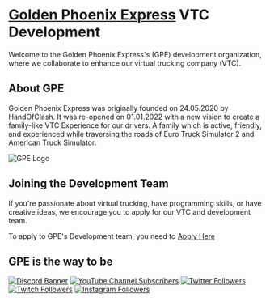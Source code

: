 # [Golden Phoenix Express](https://truckersmp.com/vtc/51501) VTC Development

Welcome to the Golden Phoenix Express's (GPE) development organization, where we collaborate to enhance our virtual trucking company (VTC).

## About GPE

Golden Phoenix Express was originally founded on 24.05.2020 by HandOfClash. It was re-opened on 01.01.2022 with a new vision to create a family-like VTC Experience for our drivers. A family which is active, friendly, and experienced while traversing the roads of Euro Truck Simulator 2 and American Truck Simulator.

![GPE Logo](https://wsrv.nl/?url=goldenphoenixexpressvtc.com/assets/img/GPE_byMouse.png&w=300)

## Joining the Development Team

If you're passionate about virtual trucking, have programming skills, or have creative ideas, we encourage you to apply for our VTC and development team.

To apply to GPE's Development team, you need to [Apply Here](https://docs.google.com/forms/d/e/1FAIpQLScG732I1gswN5CpHQC_TRI3j3_uxFF6oDqUDVskzAikaLBZyA/viewform)

## GPE is the way to be

[![Discord Banner](https://img.shields.io/discord/714176690024087575?color=%23805100&label=Discord&logo=Discord&logoColor=%23FFFFFF&style=for-the-badge)](https://discord.com/invite/GPE)
[![YouTube Channel Subscribers](https://img.shields.io/youtube/channel/subscribers/UCZ0YKYU9Vz0l3vsDqjecG1Q?color=%23805100&style=for-the-badge&logo=YouTube&logoColor=white)](https://www.youtube.com/channel/UCZ0YKYU9Vz0l3vsDqjecG1Q)
[![Twitter Followers](https://img.shields.io/twitter/follow/GPEVTC?&style=for-the-badge&color=%23805100&logo=X)](https://twitter.com/GPEVTC)
[![Twitch Followers](https://img.shields.io/badge/Twitch-%23805100.svg?&style=for-the-badge&logo=X&logoColor=white)](https://www.twitch.tv/golden_phoenix_express)
[![Instagram Followers](https://img.shields.io/badge/Instagram-%23805100.svg?&style=for-the-badge&logo=Instagram&logoColor=white)](https://www.instagram.com/goldenphoenixexpress/)
